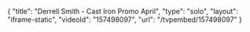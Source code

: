 {
    "title": "Derrell Smith - Cast Iron Promo April",
    "type": "solo",
    "layout": "iframe-static",
    "videoId": "157498097",
    "url": "\/tvpembed\/157498097"
}